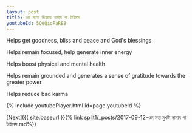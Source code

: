 ```yaml
---
layout: post
title: ওম মাহে জিহ্বায় নামায গা টাইমস
youtubeId: 5QeQioFaRE8
---
```

 
 
Helps get goodness, bliss and peace and God's blessings
 
Helps remain focused, help generate inner energy 
 
Helps boost physical and mental health 
 
Helps remain grounded and generates a sense of gratitude towards the greater power 
 
Helps reduce bad karma
 
 
 
 


{% include youtubePlayer.html id=page.youtubeId %}
 
[Next]({{ site.baseurl }}{% link  split1/_posts/2017-09-12-ওম মহা মুখটা নামায গা টাইমস.md%})
 
